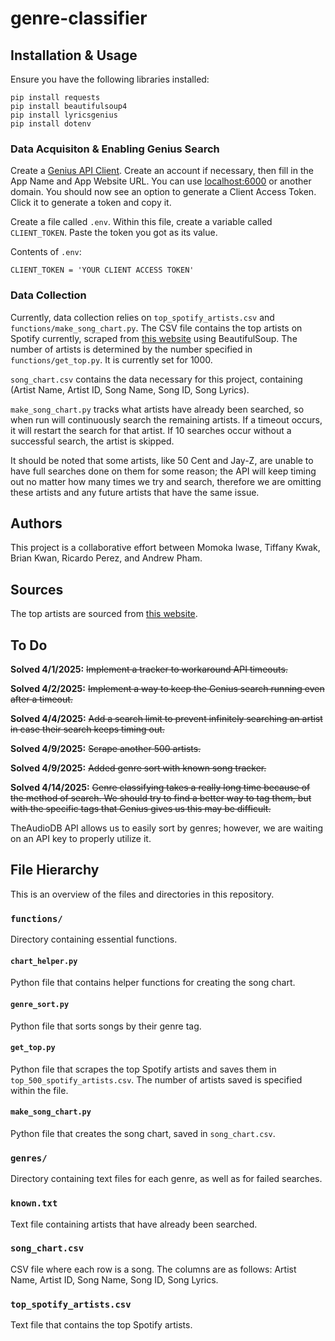 # genre-classifier


## Installation & Usage

Ensure you have the following libraries installed:

    pip install requests
    pip install beautifulsoup4
    pip install lyricsgenius
    pip install dotenv

### Data Acquisiton & Enabling Genius Search

Create a [Genius API Client](https://genius.com/api-clients). Create an account if necessary, then fill in the App Name and App Website URL. You can use [localhost:6000](http://localhost:6000/) or another domain. You should now see an option to generate a Client Access Token. Click it to generate a token and copy it.

Create a file called `.env`. Within this file, create a variable called `CLIENT_TOKEN`. Paste the token you got as its value.

Contents of `.env`:

    CLIENT_TOKEN = 'YOUR CLIENT ACCESS TOKEN'

### Data Collection

Currently, data collection relies on `top_spotify_artists.csv` and `functions/make_song_chart.py`. The CSV file contains the top artists on Spotify currently, scraped from [this website](https://kworb.net/spotify/listeners.html) using BeautifulSoup. The number of artists is determined by the number specified in `functions/get_top.py`. It is currently set for 1000.

`song_chart.csv` contains the data necessary for this project, containing (Artist Name, Artist ID, Song Name, Song ID, Song Lyrics).

`make_song_chart.py` tracks what artists have already been searched, so when run will continuously search the remaining artists. If a timeout occurs, it will restart the search for that artist. If 10 searches occur without a successful search, the artist is skipped.

It should be noted that some artists, like 50 Cent and Jay-Z, are unable to have full searches done on them for some reason; the API will keep timing out no matter how many times we try and search, therefore we are omitting these artists and any future artists that have the same issue.


## Authors

This project is a collaborative effort between Momoka Iwase, Tiffany Kwak, Brian Kwan, Ricardo Perez, and Andrew Pham.

## Sources

The top artists are sourced from [this website](https://kworb.net/spotify/listeners.html).

## To Do

**Solved 4/1/2025:** ~~Implement a tracker to workaround API timeouts.~~

**Solved 4/2/2025:** ~~Implement a way to keep the Genius search running even after a timeout.~~

**Solved 4/4/2025:** ~~Add a search limit to prevent infinitely searching an artist in case their search keeps timing out.~~

**Solved 4/9/2025:** ~~Scrape another 500 artists.~~

**Solved 4/9/2025:** ~~Added genre sort with known song tracker.~~

**Solved 4/14/2025:** ~~Genre classifying takes a really long time because of the method of search. We should try to find a better way to tag them, but with the specific tags that Genius gives us this may be difficult.~~

TheAudioDB API allows us to easily sort by genres; however, we are waiting on an API key to properly utilize it.

## File Hierarchy

This is an overview of the files and directories in this repository.

### `functions/`

Directory containing essential functions.

#### `chart_helper.py`

Python file that contains helper functions for creating the song chart.

#### `genre_sort.py`

Python file that sorts songs by their genre tag.

#### `get_top.py`

Python file that scrapes the top Spotify artists and saves them in `top_500_spotify_artists.csv`. The number of artists saved is specified within the file.

#### `make_song_chart.py`

Python file that creates the song chart, saved in `song_chart.csv`.

### `genres/`

Directory containing text files for each genre, as well as for failed searches.

### `known.txt`

Text file containing artists that have already been searched.

### `song_chart.csv`

CSV file where each row is a song. The columns are as follows: Artist Name, Artist ID, Song Name, Song ID, Song Lyrics.

### `top_spotify_artists.csv`

Text file that contains the top Spotify artists.